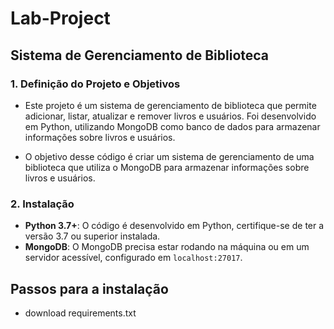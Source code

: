 # Lab-Project

## Sistema de Gerenciamento de Biblioteca
### 1. Definição do Projeto e Objetivos
*  Este projeto é um sistema de gerenciamento de biblioteca que permite adicionar, listar, atualizar e remover livros e usuários. Foi desenvolvido em Python, utilizando MongoDB como banco de dados para armazenar informações sobre livros e usuários.

*  O objetivo desse código é criar um sistema de gerenciamento de uma biblioteca que utiliza o MongoDB para armazenar informações sobre livros e usuários.

 ### 2. Instalação 
- **Python 3.7+**: O código é desenvolvido em Python, certifique-se de ter a versão 3.7 ou superior instalada.
- **MongoDB**: O MongoDB precisa estar rodando na máquina ou em um servidor acessível, configurado em `localhost:27017`.

 ## Passos para a instalação
* download requirements.txt
   

